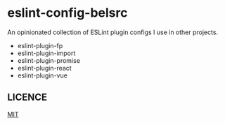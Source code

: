 # eslint-config-belsrc

An opinionated collection of ESLint plugin configs I use in other projects.

* eslint-plugin-fp
* eslint-plugin-import
* eslint-plugin-promise
* eslint-plugin-react
* eslint-plugin-vue

## LICENCE

[MIT](LICENCE)
